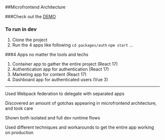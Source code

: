 ##Microfrontend Architecture

###Check out the [DEMO](https://dspktaf2erql7.cloudfront.net/)

### To run in dev
1. Clone the project
2. Run the 4 apps like following
`
cd packages/auth
`
`
npm start
` ...

###4 Apps no matter the tools and techs
1. Container app to gather the entire project (React 17)
2. Authentication app for authentication (React 17)
3. Marketing app for content (React 17)
4. Dashboard app for authenticated users (Vue 3)

___
Used Webpack federation to delegate with separated apps 

Discovered an amount of gotchas appearing in microfrontend architecture, and took care

Shown both isolated and full dev runtime flows

Used different techniques and workarounds to get the entire app working on production
